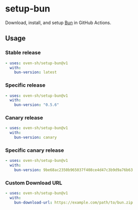 # setup-bun

Download, install, and setup [Bun](https://bun.sh) in GitHub Actions.

## Usage

### Stable release

```yaml
- uses: oven-sh/setup-bun@v1
  with:
    bun-version: latest
```

### Specific release

```yaml
- uses: oven-sh/setup-bun@v1
  with:
    bun-version: "0.5.6"
```

### Canary release

```yaml
- uses: oven-sh/setup-bun@v1
  with:
    bun-version: canary
```

### Specific canary release

```yaml
- uses: oven-sh/setup-bun@v1
  with:
    bun-version: 9be68ac2350b965037f408ce4d47c3b9d9a76b63
```

### Custom Download URL

```yaml
- uses: oven-sh/setup-bun@v1
  with:
    bun-download-url: https://example.com/path/to/bun.zip
```
